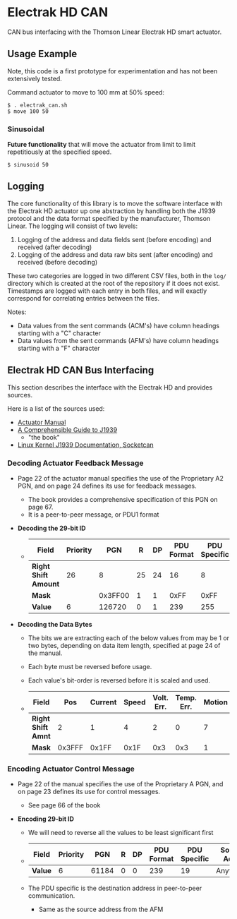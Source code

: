 # Electrak HD CAN
CAN bus interfacing with the Thomson Linear Electrak HD smart actuator.

## Usage Example

Note, this code is a first prototype for experimentation and has not been extensively tested.

Command actuator to move to 100 mm at 50% speed:

```shell
$ . electrak_can.sh
$ move 100 50
```

### Sinusoidal

**Future functionality** that will move the actuator from limit to limit repetitiously at the specified speed.

```shell
$ sinusoid 50
```

## Logging

The core functionality of this library is to move the software interface with the Electrak HD actuator up one abstraction by handling both the J1939 protocol and the data format specified by the manufacturer, Thomson Linear. The logging will consist of two levels:

1. Logging of the address and data fields sent (before encoding) and received (after decoding)
2. Logging of the address and data raw bits sent (after encoding) and received (before decoding)

These two categories are logged in two different CSV files, both in the `log/` directory which is created at the root of the repository if it does not exist. Timestamps are logged with each entry in both files, and will exactly correspond for correlating entries between the files.

Notes:

- Data values from the sent commands (ACM's) have column headings starting with a "C" character
- Data values from the sent commands (AFM's) have column headings starting with a "F" character

## Electrak HD CAN Bus Interfacing

This section describes the interface with the Electrak HD and provides sources.

Here is a list of the sources used:

- [Actuator Manual](https://www.thomsonlinear.com/downloads/actuators/Electrak_HD_Installation_Operation_mnen.pdf)
- [A Comprehensible Guide to J1939](https://copperhilltech.com/a-comprehensible-guide-to-j1939/)
  - "the book"
- [Linux Kernel J1939 Documentation, Socketcan](https://www.kernel.org/doc/html/latest/networking/j1939.html)

### Decoding Actuator Feedback Message

- Page 22 of the actuator manual specifies the use of the Proprietary A2 PGN, and on page 24 defines its use for feedback messages.

  - The book provides a comprehensive specification of this PGN on page 67.
  - It is a peer-to-peer message, or PDU1 format

- **Decoding the 29-bit ID**

  - | **Field**              | Priority | PGN     | R    | DP   | PDU Format | PDU Specific | Source Addr. |
    | ---------------------- | -------- | ------- | ---- | ---- | ---------- | ------------ | ------------ |
    | **Right Shift Amount** | 26       | 8       | 25   | 24   | 16         | 8            |              |
    | **Mask**               |          | 0x3FF00 | 1    | 1    | 0xFF       | 0xFF         | 0xFF         |
    | **Value**              | 6        | 126720  | 0    | 1    | 239        | 255          | 19           |

- **Decoding the Data Bytes**

  - The bits we are extracting each of the below values from may be 1 or two bytes, depending on data item length, specified at page 24 of the manual.

  - Each byte must be reversed before usage.

  - Each value's bit-order is reversed before it is scaled and used.

  - | Field                | Pos    | Current | Speed | Volt. Err. | Temp. Err. | Motion | Ovrld | Backdrv | Param | Sat. | Fatal |
    | -------------------- | ------ | ------- | ----- | ---------- | ---------- | ------ | ----- | ------- | ----- | ---- | ----- |
    | **Right Shift Amnt** | 2      | 1       | 4     | 2          | 0          | 7      | 6     | 5       | 4     | 3    | 2     |
    | **Mask**             | 0x3FFF | 0x1FF   | 0x1F  | 0x3        | 0x3        | 1      | 1     | 1       | 1     | 1    | 1     |

    

### Encoding Actuator Control Message

- Page 22 of the manual specifies the use of the Proprietary A PGN, and on page 23 defines its use for control messages.

  - See page 66 of the book

- **Encoding 29-bit ID**

  - We will need to reverse all the values to be least significant first

  - | **Field** | Priority | PGN   | R    | DP   | PDU Format | PDU Specific | Source Addr. |
    | --------- | -------- | ----- | ---- | ---- | ---------- | ------------ | ------------ |
    | **Value** | 6        | 61184 | 0    | 0    | 239        | 19           | Anything?    |

  - The PDU specific is the destination address in peer-to-peer communication.

    - Same as the source address from the AFM

